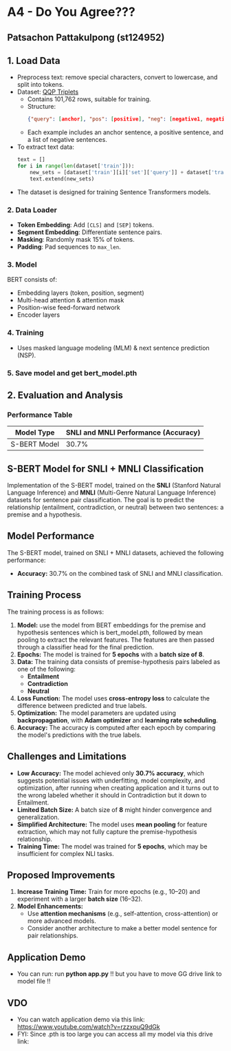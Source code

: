 # A4 - Do You Agree???
## Patsachon Pattakulpong (st124952)

## 1. Load Data
- Preprocess text: remove special characters, convert to lowercase, and split into tokens.
- Dataset: [QQP Triplets](https://huggingface.co/datasets/embedding-data/QQP_triplets)
  - Contains 101,762 rows, suitable for training.
  - Structure:
    ```json
    {"query": [anchor], "pos": [positive], "neg": [negative1, negative2, ..., negativeN]}
    ```
  - Each example includes an anchor sentence, a positive sentence, and a list of negative sentences.
- To extract text data:
  ```python
  text = []
  for i in range(len(dataset['train'])):
      new_sets = [dataset['train'][i]['set']['query']] + dataset['train'][i]['set']['pos'] + dataset['train'][i]['set']['neg']
      text.extend(new_sets)
  ```
- The dataset is designed for training Sentence Transformers models.

### 2. Data Loader
- **Token Embedding**: Add `[CLS]` and `[SEP]` tokens.
- **Segment Embedding**: Differentiate sentence pairs.
- **Masking**: Randomly mask 15% of tokens.
- **Padding**: Pad sequences to `max_len`.

### 3. Model
BERT consists of:
- Embedding layers (token, position, segment)
- Multi-head attention & attention mask
- Position-wise feed-forward network
- Encoder layers

### 4. Training
- Uses masked language modeling (MLM) & next sentence prediction (NSP).

### 5. Save model and get bert_model.pth

## 2. Evaluation and Analysis
### Performance Table
| Model Type          | SNLI and MNLI Performance (Accuracy)|
|---------------------|-----------|
| S-BERT Model          | 30.7%   |
## S-BERT Model for SNLI + MNLI Classification
Implementation of the S-BERT model, trained on the **SNLI** (Stanford Natural Language Inference) and **MNLI** (Multi-Genre Natural Language Inference) datasets for sentence pair classification. The goal is to predict the relationship (entailment, contradiction, or neutral) between two sentences: a premise and a hypothesis.
## Model Performance
The S-BERT model, trained on SNLI + MNLI datasets, achieved the following performance:
- **Accuracy:** 30.7% on the combined task of SNLI and MNLI classification.
## Training Process
The training process is as follows:
1. **Model:** use the model from BERT embeddings for the premise and hypothesis sentences which is bert_model.pth, followed by mean pooling to extract the relevant features. The features are then passed through a classifier head for the final prediction.
2. **Epochs:** The model is trained for **5 epochs** with a **batch size of 8**.
3. **Data:** The training data consists of premise-hypothesis pairs labeled as one of the following:
    - **Entailment**
    - **Contradiction**
    - **Neutral**
4. **Loss Function:** The model uses **cross-entropy loss** to calculate the difference between predicted and true labels.
5. **Optimization:** The model parameters are updated using **backpropagation**, with **Adam optimizer** and **learning rate scheduling**.
6. **Accuracy:** The accuracy is computed after each epoch by comparing the model's predictions with the true labels.

## Challenges and Limitations
- **Low Accuracy:** The model achieved only **30.7% accuracy**, which suggests potential issues with underfitting, model complexity, and optimization, after running when creating application and it turns out to the wrong labeled whether it should in Contradiction but it down to Entailment.
- **Limited Batch Size:** A batch size of **8** might hinder convergence and generalization.
- **Simplified Architecture:** The model uses **mean pooling** for feature extraction, which may not fully capture the premise-hypothesis relationship.
- **Training Time:** The model was trained for **5 epochs**, which may be insufficient for complex NLI tasks.

## Proposed Improvements
1. **Increase Training Time:** Train for more epochs (e.g., 10–20) and experiment with a larger **batch size** (16–32).
2. **Model Enhancements:**
   - Use **attention mechanisms** (e.g., self-attention, cross-attention) or more advanced models.
   - Consider another architecture to make a better model sentence for pair relationships.

## Application Demo
- You can run: run **python app.py** !! but you have to move GG drive link to model file !!

## VDO 
- You can watch application demo via this link: https://www.youtube.com/watch?v=rzzxpuQ9dGk
- FYI: Since .pth is too large you can access all my model via this drive link: 

  









